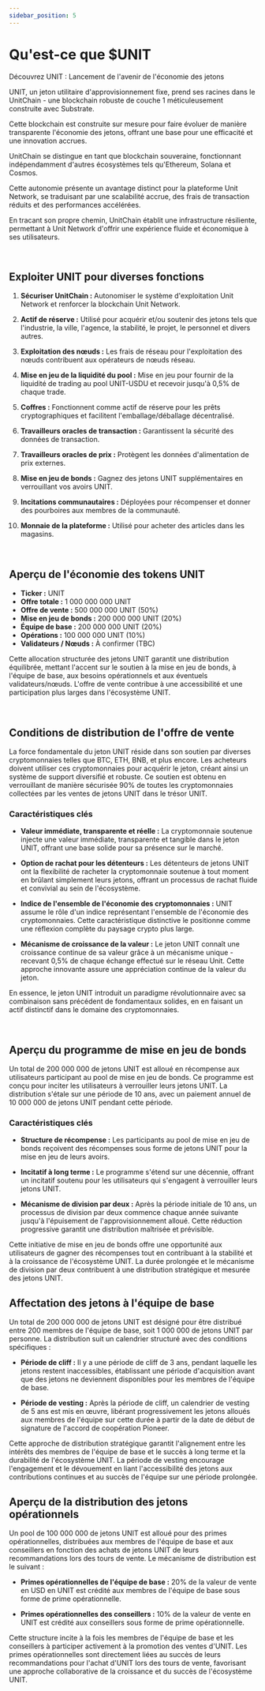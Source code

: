 ```yaml
---
sidebar_position: 5
---
```


# Qu'est-ce que $UNIT

Découvrez UNIT : Lancement de l'avenir de l'économie des jetons

UNIT, un jeton utilitaire d'approvisionnement fixe, prend ses racines dans le UnitChain - une blockchain robuste de couche 1 méticuleusement construite avec Substrate.

Cette blockchain est construite sur mesure pour faire évoluer de manière transparente l'économie des jetons, offrant une base pour une efficacité et une innovation accrues.

UnitChain se distingue en tant que blockchain souveraine, fonctionnant indépendamment d'autres écosystèmes tels qu'Ethereum, Solana et Cosmos.

Cette autonomie présente un avantage distinct pour la plateforme Unit Network, se traduisant par une scalabilité accrue, des frais de transaction réduits et des performances accélérées.

En tracant son propre chemin, UnitChain établit une infrastructure résiliente, permettant à Unit Network d'offrir une expérience fluide et économique à ses utilisateurs.

<br />

## Exploiter UNIT pour diverses fonctions

1. **Sécuriser UnitChain :**
   Autonomiser le système d'exploitation Unit Network et renforcer la blockchain Unit Network.

2. **Actif de réserve :**
   Utilisé pour acquérir et/ou soutenir des jetons tels que l'industrie, la ville, l'agence, la stabilité, le projet, le personnel et divers autres.

3. **Exploitation des nœuds :**
   Les frais de réseau pour l'exploitation des nœuds contribuent aux opérateurs de nœuds réseau.

4. **Mise en jeu de la liquidité du pool :**
   Mise en jeu pour fournir de la liquidité de trading au pool UNIT-USDU et recevoir jusqu'à 0,5% de chaque trade.

5. **Coffres :**
   Fonctionnent comme actif de réserve pour les prêts cryptographiques et facilitent l'emballage/déballage décentralisé.

6. **Travailleurs oracles de transaction :**
   Garantissent la sécurité des données de transaction.

7. **Travailleurs oracles de prix :**
   Protègent les données d'alimentation de prix externes.

8. **Mise en jeu de bonds :**
   Gagnez des jetons UNIT supplémentaires en verrouillant vos avoirs UNIT.

9. **Incitations communautaires :**
   Déployées pour récompenser et donner des pourboires aux membres de la communauté.

10. **Monnaie de la plateforme :**
    Utilisé pour acheter des articles dans les magasins.

<br />

## Aperçu de l'économie des tokens UNIT

- **Ticker :** UNIT
- **Offre totale :** 1 000 000 000 UNIT
- **Offre de vente :** 500 000 000 UNIT (50%)
- **Mise en jeu de bonds :** 200 000 000 UNIT (20%)
- **Équipe de base :** 200 000 000 UNIT (20%)
- **Opérations :** 100 000 000 UNIT (10%)
- **Validateurs / Nœuds :** À confirmer (TBC)

Cette allocation structurée des jetons UNIT garantit une distribution équilibrée, mettant l'accent sur le soutien à la mise en jeu de bonds, à l'équipe de base, aux besoins opérationnels et aux éventuels validateurs/nœuds. L'offre de vente contribue à une accessibilité et une participation plus larges dans l'écosystème UNIT.

<br />

## Conditions de distribution de l'offre de vente

La force fondamentale du jeton UNIT réside dans son soutien par diverses cryptomonnaies telles que BTC, ETH, BNB, et plus encore. Les acheteurs doivent utiliser ces cryptomonnaies pour acquérir le jeton, créant ainsi un système de support diversifié et robuste. Ce soutien est obtenu en verrouillant de manière sécurisée 90% de toutes les cryptomonnaies collectées par les ventes de jetons UNIT dans le trésor UNIT.

### Caractéristiques clés

- **Valeur immédiate, transparente et réelle :**
  La cryptomonnaie soutenue injecte une valeur immédiate, transparente et tangible dans le jeton UNIT, offrant une base solide pour sa présence sur le marché.

- **Option de rachat pour les détenteurs :**
  Les détenteurs de jetons UNIT ont la flexibilité de racheter la cryptomonnaie soutenue à tout moment en brûlant simplement leurs jetons, offrant un processus de rachat fluide et convivial au sein de l'écosystème.

- **Indice de l'ensemble de l'économie des cryptomonnaies :**
  UNIT assume le rôle d'un indice représentant l'ensemble de l'économie des cryptomonnaies. Cette caractéristique distinctive le positionne comme une réflexion complète du paysage crypto plus large.

- **Mécanisme de croissance de la valeur :**
  Le jeton UNIT connaît une croissance continue de sa valeur grâce à un mécanisme unique - recevant 0,5% de chaque échange effectué sur le réseau Unit. Cette approche innovante assure une appréciation continue de la valeur du jeton.

En essence, le jeton UNIT introduit un paradigme révolutionnaire avec sa combinaison sans précédent de fondamentaux solides, en en faisant un actif distinctif dans le domaine des cryptomonnaies.

<br />

## Aperçu du programme de mise en jeu de bonds

Un total de 200 000 000 de jetons UNIT est alloué en récompense aux utilisateurs participant au pool de mise en jeu de bonds. Ce programme est conçu pour inciter les utilisateurs à verrouiller leurs jetons UNIT. La distribution s'étale sur une période de 10 ans, avec un paiement annuel de 10 000 000 de jetons UNIT pendant cette période.

### Caractéristiques clés

- **Structure de récompense :**
  Les participants au pool de mise en jeu de bonds reçoivent des récompenses sous forme de jetons UNIT pour la mise en jeu de leurs avoirs.

- **Incitatif à long terme :**
  Le programme s'étend sur une décennie, offrant un incitatif soutenu pour les utilisateurs qui s'engagent à verrouiller leurs jetons UNIT.

- **Mécanisme de division par deux :**
  Après la période initiale de 10 ans, un processus de division par deux commence chaque année suivante jusqu'à l'épuisement de l'approvisionnement alloué. Cette réduction progressive garantit une distribution maîtrisée et prévisible.

Cette initiative de mise en jeu de bonds offre une opportunité aux utilisateurs de gagner des récompenses tout en contribuant à la stabilité et à la croissance de l'écosystème UNIT. La durée prolongée et le mécanisme de division par deux contribuent à une distribution stratégique et mesurée des jetons UNIT.

## Affectation des jetons à l'équipe de base

Un total de 200 000 000 de jetons UNIT est désigné pour être distribué entre 200 membres de l'équipe de base, soit 1 000 000 de jetons UNIT par personne. La distribution suit un calendrier structuré avec des conditions spécifiques :

- **Période de cliff :**
  Il y a une période de cliff de 3 ans, pendant laquelle les jetons restent inaccessibles, établissant une période d'acquisition avant que des jetons ne deviennent disponibles pour les membres de l'équipe de base.

- **Période de vesting :**
  Après la période de cliff, un calendrier de vesting de 5 ans est mis en œuvre, libérant progressivement les jetons alloués aux membres de l'équipe sur cette durée à partir de la date de début de signature de l'accord de coopération Pioneer.

Cette approche de distribution stratégique garantit l'alignement entre les intérêts des membres de l'équipe de base et le succès à long terme et la durabilité de l'écosystème UNIT. La période de vesting encourage l'engagement et le dévouement en liant l'accessibilité des jetons aux contributions continues et au succès de l'équipe sur une période prolongée.

## Aperçu de la distribution des jetons opérationnels

Un pool de 100 000 000 de jetons UNIT est alloué pour des primes opérationnelles, distribuées aux membres de l'équipe de base et aux conseillers en fonction des achats de jetons UNIT de leurs recommandations lors des tours de vente. Le mécanisme de distribution est le suivant :

- **Primes opérationnelles de l'équipe de base :**
  20% de la valeur de vente en USD en UNIT est crédité aux membres de l'équipe de base sous forme de prime opérationnelle.

- **Primes opérationnelles des conseillers :**
  10% de la valeur de vente en UNIT est crédité aux conseillers sous forme de prime opérationnelle.

Cette structure incite à la fois les membres de l'équipe de base et les conseillers à participer activement à la promotion des ventes d'UNIT. Les primes opérationnelles sont directement liées au succès de leurs recommandations pour l'achat d'UNIT lors des tours de vente, favorisant une approche collaborative de la croissance et du succès de l'écosystème UNIT.
